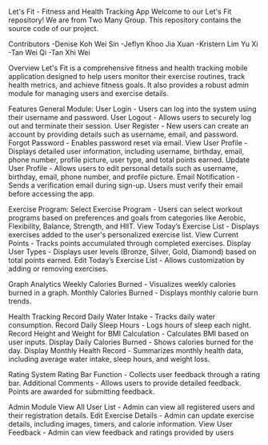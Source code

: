 Let's Fit - Fitness and Health Tracking App
Welcome to our Let's Fit repository! We are from Two Many Group. This repository contains the source code of our project.

Contributors
-Denise Koh Wei Sin
-Jeflyn Khoo Jia Xuan
-Kristern Lim Yu Xi
-Tan Wei Qi
-Tan Xhi Wei

Overview
Let's Fit is a comprehensive fitness and health tracking mobile application designed to help users monitor their exercise routines, track health metrics, and achieve fitness goals. It also provides a robust admin module for managing users and exercise details.

Features
General Module:
User Login - Users can log into the system using their username and password.
User Logout - Allows users to securely log out and terminate their session.
User Register - New users can create an account by providing details such as username, email, and password.
Forgot Password - Enables password reset via email.
View User Profile - Displays detailed user information, including username, birthday, email, phone number, profile picture, user type, and total points earned.
Update User Profile - Allows users to edit personal details such as username, birthday, email, phone number, and profile picture.
Email Notification - Sends a verification email during sign-up. Users must verify their email before accessing the app.

Exercise Program:
Select Exercise Program - Users can select workout programs based on preferences and goals from categories like Aerobic, Flexibility, Balance, Strength, and HIIT.
View Today’s Exercise List - Displays exercises added to the user's personalized exercise list.
View Current Points - Tracks points accumulated through completed exercises.
Display User Types - Displays user levels (Bronze, Silver, Gold, Diamond) based on total points earned.
Edit Today’s Exercise List - Allows customization by adding or removing exercises.

Graph Analytics
Weekly Calories Burned - Visualizes weekly calories burned in a graph.
Monthly Calories Burned - Displays monthly calorie burn trends.

Health Tracking
Record Daily Water Intake - Tracks daily water consumption.
Record Daily Sleep Hours - Logs hours of sleep each night.
Record Height and Weight for BMI Calculation - Calculates BMI based on user inputs.
Display Daily Calories Burned - Shows calories burned for the day.
Display Monthly Health Record - Summarizes monthly health data, including average water intake, sleep hours, and weight loss.

Rating System
Rating Bar Function - Collects user feedback through a rating bar.
Additional Comments - Allows users to provide detailed feedback. Points are awarded for submitting feedback.

Admin Module
View All User List - Admin can view all registered users and their registration details.
Edit Exercise Details - Admin can update exercise details, including images, timers, and calorie information.
View User Feedback - Admin can view feedback and ratings provided by users
